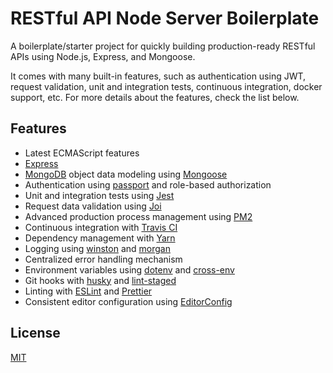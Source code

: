 # RESTful API Node Server Boilerplate

A boilerplate/starter project for quickly building production-ready RESTful APIs using Node.js, Express, and Mongoose.

It comes with many built-in features, such as authentication using JWT, request validation, unit and integration tests, continuous integration, docker support, etc. For more details about the features, check the list below.

## Features

- Latest ECMAScript features
- [Express](http://expressjs.com)
- [MongoDB](https://www.mongodb.com) object data modeling using [Mongoose](https://mongoosejs.com)
- Authentication using [passport](http://www.passportjs.org) and role-based authorization
- Unit and integration tests using [Jest](https://jestjs.io)
- Request data validation using [Joi](https://github.com/hapijs/joi)
- Advanced production process management using [PM2](https://pm2.keymetrics.io)
- Continuous integration with [Travis CI](https://travis-ci.org)
- Dependency management with [Yarn](https://yarnpkg.com)
- Logging using [winston](https://github.com/winstonjs/winston) and [morgan](https://github.com/expressjs/morgan)
- Centralized error handling mechanism
- Environment variables using [dotenv](https://github.com/motdotla/dotenv) and [cross-env](https://github.com/kentcdodds/cross-env#readme)
- Git hooks with [husky](https://github.com/typicode/husky) and [lint-staged](https://github.com/okonet/lint-staged)
- Linting with [ESLint](https://eslint.org) and [Prettier](https://prettier.io)
- Consistent editor configuration using [EditorConfig](https://editorconfig.org)

## License

[MIT](LICENSE)

